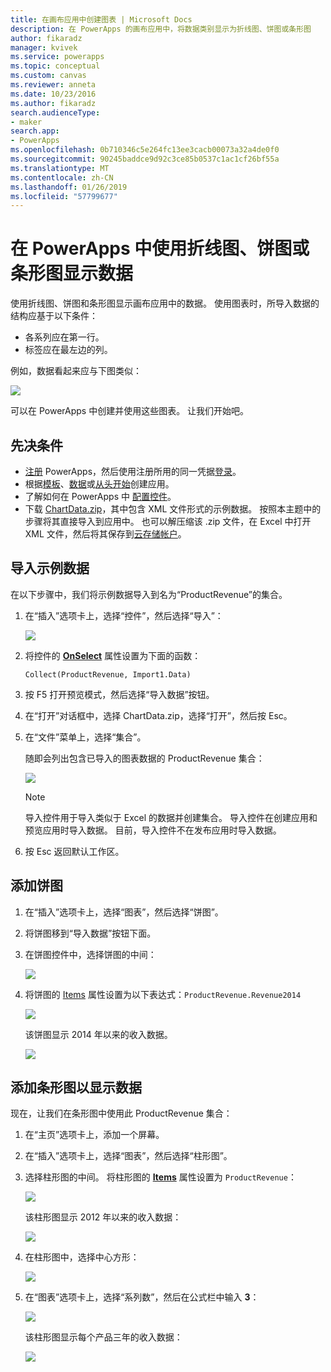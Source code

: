 ```yaml
---
title: 在画布应用中创建图表 | Microsoft Docs
description: 在 PowerApps 的画布应用中，将数据类别显示为折线图、饼图或条形图
author: fikaradz
manager: kvivek
ms.service: powerapps
ms.topic: conceptual
ms.custom: canvas
ms.reviewer: anneta
ms.date: 10/23/2016
ms.author: fikaradz
search.audienceType:
- maker
search.app:
- PowerApps
ms.openlocfilehash: 0b710346c5e264fc13ee3cacb00073a32a4de0f0
ms.sourcegitcommit: 90245baddce9d92c3ce85b0537c1ac1cf26bf55a
ms.translationtype: MT
ms.contentlocale: zh-CN
ms.lasthandoff: 01/26/2019
ms.locfileid: "57799677"
---
```

# <a name="show-data-in-a-line-pie-or-bar-chart-in-powerapps"></a>在 PowerApps 中使用折线图、饼图或条形图显示数据

使用折线图、饼图和条形图显示画布应用中的数据。 使用图表时，所导入数据的结构应基于以下条件：

* 各系列应在第一行。
* 标签应在最左边的列。

例如，数据看起来应与下图类似：

![][9]

可以在 PowerApps 中创建并使用这些图表。 让我们开始吧。

## <a name="prerequisites"></a>先决条件

* [注册](../signup-for-powerapps.md) PowerApps，然后使用注册所用的同一凭据[登录](https://web.powerapps.com?utm_source=padocs&utm_medium=linkinadoc&utm_campaign=referralsfromdoc)。
* 根据[模板](get-started-test-drive.md)、[数据](get-started-create-from-data.md)或[从头开始](get-started-create-from-blank.md)创建应用。
* 了解如何在 PowerApps 中 [配置控件](add-configure-controls.md)。
* 下载 [ChartData.zip](http://pwrappssamples.blob.core.windows.net/samples/ChartData.zip)，其中包含 XML 文件形式的示例数据。 按照本主题中的步骤将其直接导入到应用中。 也可以解压缩该 .zip 文件，在 Excel 中打开 XML 文件，然后将其保存到[云存储帐户](connections/cloud-storage-blob-connections.md)。

## <a name="import-the-sample-data"></a>导入示例数据
在以下步骤中，我们将示例数据导入到名为“ProductRevenue”的集合。

1. 在“插入”选项卡上，选择“控件”，然后选择“导入”：  

    ![][11]  

2. 将控件的 **[OnSelect](controls/properties-core.md)** 属性设置为下面的函数：  

   ```Collect(ProductRevenue, Import1.Data)```

3. 按 F5 打开预览模式，然后选择“导入数据”按钮。

4. 在“打开”对话框中，选择 ChartData.zip，选择“打开”，然后按 Esc。

5. 在“文件”菜单上，选择“集合”。

    随即会列出包含已导入的图表数据的 ProductRevenue 集合：

    ![][1]  

   > [!NOTE]
   > 导入控件用于导入类似于 Excel 的数据并创建集合。 导入控件在创建应用和预览应用时导入数据。 目前，导入控件不在发布应用时导入数据。
   >

6. 按 Esc 返回默认工作区。

## <a name="add-a-pie-chart"></a>添加饼图
1. 在“插入”选项卡上，选择“图表”，然后选择“饼图”。

2. 将饼图移到“导入数据”按钮下面。

3. 在饼图控件中，选择饼图的中间：   

    ![][10]

4. 将饼图的 [Items](controls/properties-core.md) 属性设置为以下表达式：`ProductRevenue.Revenue2014`

    ![][2]  

    该饼图显示 2014 年以来的收入数据。

    ![][3]  

## <a name="add-a-bar-chart-to-display-your-data"></a>添加条形图以显示数据
现在，让我们在条形图中使用此 ProductRevenue 集合：

1. 在“主页”选项卡上，添加一个屏幕。

2. 在“插入”选项卡上，选择“图表”，然后选择“柱形图”。

3. 选择柱形图的中间。 将柱形图的 **[Items](controls/properties-core.md)** 属性设置为 ```ProductRevenue```：

    ![][12]  

    该柱形图显示 2012 年以来的收入数据：

    ![][4]  

4. 在柱形图中，选择中心方形：

    ![][5]

5. 在“图表”选项卡上，选择“系列数”，然后在公式栏中输入 **3**：

    ![][6]  

    该柱形图显示每个产品三年的收入数据：

    ![][7]  

[1]: ./media/use-line-pie-bar-chart/productrevenuecollection.png
[2]: ./media/use-line-pie-bar-chart/itemsexpression.png
[3]: ./media/use-line-pie-bar-chart/piechart.png
[4]: ./media/use-line-pie-bar-chart/columnchart.png
[5]: ./media/use-line-pie-bar-chart/columnchartseries.png
[6]: ./media/use-line-pie-bar-chart/columnchartseriesfunction.png
[7]: ./media/use-line-pie-bar-chart/columnchartthreeyears.png
[8]: ./media/use-line-pie-bar-chart/preview.png
[9]: ./media/use-line-pie-bar-chart/tableformat.png
[10]: ./media/use-line-pie-bar-chart/middlepiechart.png
[11]: ./media/use-line-pie-bar-chart/import.png
[12]: ./media/use-line-pie-bar-chart/itemscolumnchart.png
